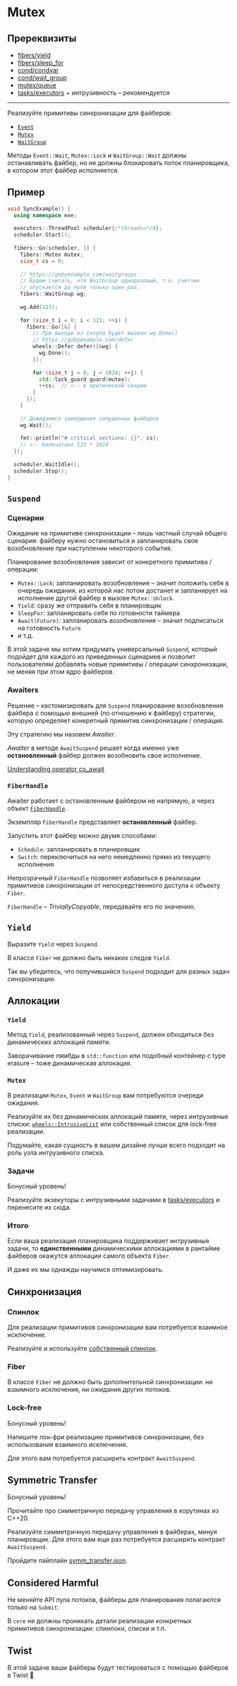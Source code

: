 # Mutex

## Пререквизиты

- [fibers/yield](/tasks/fibers/coroutine)
- [fibers/sleep_for](/tasks/fibers/sleep_for)
- [cond/condvar](/tasks/cond/condvar)
- [cond/wait_group](/tasks/cond/wait_group)
- [mutex/queue](/tasks/mutex/queue)
- [tasks/executors](/tasks/tasks/executors) + интрузивность – рекомендуется

---

Реализуйте примитивы синхронизации для файберов:
- [`Event`](exe/fibers/sync/event.hpp)
- [`Mutex`](exe/fibers/sync/mutex.hpp)
- [`WaitGroup`](exe/fibers/sync/wait_group.hpp)

Методы `Event::Wait`, `Mutex::Lock` и `WaitGroup::Wait` должны останавливать файбер, но не должны блокировать поток планировщика, в котором этот файбер исполняется.

## Пример

```cpp
void SyncExample() {
  using namespace exe;
  
  executors::ThreadPool scheduler{/*threads=*/4};
  scheduler.Start();
  
  fibers::Go(scheduler, [] {
    fibers::Mutex mutex;
    size_t cs = 0;
    
    // https://gobyexample.com/waitgroups
    // Будем считать, что WaitGroup одноразовый, т.е. счетчик
    // опускается до нуля только один раз.
    fibers::WaitGroup wg;
    
    wg.Add(123);
    
    for (size_t i = 0; i < 123; ++i) {
      fibers::Go([&] {
        // При выходе из скоупа будет вызван wg.Done()
        // https://gobyexample.com/defer
        wheels::Defer defer([&wg] {
          wg.Done();
        });
        
        for (size_t j = 0; j < 1024; ++j) {
          std::lock_guard guard(mutex);
          ++cs;  // <-- в критической секции
        }
      });
    }
    
    // Дожидаемся завершения запущенных файберов
    wg.Wait();
    
    fmt::println("# critical sections: {}", cs);
    // <-- Напечатано 123 * 1024
  });
  
  scheduler.WaitIdle();
  scheduler.Stop();
}
```

## `Suspend`

### Сценарии

Ожидание на примитиве синхронизации – лишь частный случай общего сценария: файберу нужно остановиться и запланировать свое возобновление при наступлении некоторого события.

Планирование возобновления зависит от конкретного примитива / операции:

- `Mutex::Lock`: запланировать возобновление – значит положить себя в очередь ожидания, из которой нас потом достанет и запланирует на исполнение другой файбер в вызове `Mutex::Unlock`.
- `Yield`: сразу же отправить себя в планировщик
- `SleepFor`: запланировать себя по готовности таймера  
- `Await(Future)`: запланировать возобновление – значит подписаться на готовность `Future`
- и т.д.

В этой задаче мы хотим придумать универсальный `Suspend`, который подойдет для каждого из приведенных сценариев и позволит пользователям добавлять новые примитивы / операции синхронизации, не меняя при этом ядро файберов.

### Awaiters

Решение – кастомизировать для `Suspend` планирование возобновления файбера с помощью внешней (по отношению к файберу) стратегии, которую определяет конкретный примитив синхронизации / операция.

Эту стратегию мы назовем _Awaiter_.

_Awaiter_ в методе `AwaitSuspend` решает когда именно уже **остановленный** файбер должен возобновить свое исполнение.

[Understanding operator co_await](https://lewissbaker.github.io/2017/11/17/understanding-operator-co-await)

### `FiberHandle`

Awaiter работает с остановленным файбером не напрямую, а через объект [`FiberHandle`](exe/fibers/core/handle.hpp).

Экземпляр `FiberHandle` представляет **остановленный** файбер.

Запустить этот файбер можно двумя способами:
- `Schedule`: запланировать в планировщик
- `Switch`: переключиться на него немедленно прямо из текущего исполнения

Непрозрачный `FiberHandle` позволяет избавиться в реализации примитивов синхронизации от непосредственного доступа к объекту `Fiber`.

`FiberHandle` – _TriviallyCopyable_, передавайте его по значению.

## `Yield`

Выразите `Yield` через `Suspend`. 

В классе `Fiber` не должно быть никаких следов `Yield`.

Так вы убедитесь, что получившийся `Suspend` подходит для разных задач синхронизации.

## Аллокации

### `Yield`

Метод `Yield`, реализованный через `Suspend`, должен обходиться без динамических аллокаций памяти.

Заворачивание лямбды в `std::function` или подобный контейнер с type erasure – тоже динамическая аллокация.

### `Mutex`

В реализации `Mutex`, `Event` и `WaitGroup` вам потребуются очереди ожидания.

Реализуйте их без динамических аллокаций памяти, через интрузивные списки: [`wheels::IntrusiveList`](https://gitlab.com/Lipovsky/wheels/-/tree/master/wheels/intrusive/list.hpp) или собственный список для lock-free реализации.

Подумайте, какая сущность в вашем дизайне лучше всего подходит на роль узла интрузивного списка.

### Задачи

Бонусный уровень!

Реализуйте экзекуторы с интрузивными задачами в [tasks/executors](/tasks/tasks/executors) и перенесите их сюда.

### Итого

Если ваша реализация планировщика поддерживает интрузивные задачи, то **единственными** динамическими аллокациями в рантайме файберов окажутся аллокации самого объекта `Fiber`.

И даже их мы однажды научимся оптимизировать.

## Синхронизация

### Спинлок

Для реализации примитивов синхронизации вам потребуется взаимное исключение.

Реализуйте и используйте [собственный спинлок](exe/threads/spinlock.hpp).

### Fiber

В классе `Fiber` не должно быть дополнительной синхронизации: ни взаимного исключения, ни ожидания других потоков.

### Lock-free

Бонусный уровень!

Напишите лок-фри реализацию примитивов синхронизации, без использования взаимного исключения.

Для этого вам потребуется расширить контракт `AwaitSuspend`.

## Symmetric Transfer

Бонусный уровень!

Прочитайте про симметричную передачу управления в корутинах из C++20.

Реализуйте симметричную передачу управления в файберах, минуя планировщик. Для этого вам еще раз потребуется расширить контракт `AwaitSuspend`.

Пройдите пайплайн [symm_transfer.json](pipelines/symm_transfer.json).

## Considered Harmful

Не меняйте API пула потоков, файберы для планирования полагаются только на `Submit`.

В `core` не должны проникать детали реализации конкретных примитивов синхронизации: спинлоки, списки и т.п.

## Twist

В этой задаче ваши файберы будут тестироваться с помощью файберов в Twist 🤯